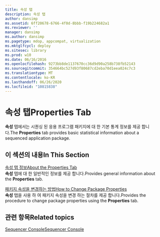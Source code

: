 ```yaml
---
title: 속성 탭
description: 속성 탭
author: dansimp
ms.assetid: 6ff20678-6766-4f0d-8bbb-f19b224682a1
ms.reviewer: ''
manager: dansimp
ms.author: dansimp
ms.pagetype: mdop, appcompat, virtualization
ms.mktglfcycl: deploy
ms.sitesec: library
ms.prod: w10
ms.date: 06/16/2016
ms.openlocfilehash: 9273bb8de1137670cc36d9d90a258b738fb52143
ms.sourcegitcommit: 354664bc527d93f80687cd2eba70d1eea024c7c3
ms.translationtype: MT
ms.contentlocale: ko-KR
ms.lasthandoff: 06/26/2020
ms.locfileid: "10815838"
---
```

# <span data-ttu-id="1d396-103">속성 탭</span><span class="sxs-lookup"><span data-stu-id="1d396-103">Properties Tab</span></span>


<span data-ttu-id="1d396-104">**속성** 탭에서는 시퀀싱 된 응용 프로그램 패키지에 대 한 기본 통계 정보를 제공 합니다.</span><span class="sxs-lookup"><span data-stu-id="1d396-104">The **Properties** tab provides basic statistical information about a sequenced application package.</span></span>

## <span data-ttu-id="1d396-105">이 섹션의 내용</span><span class="sxs-lookup"><span data-stu-id="1d396-105">In This Section</span></span>


<a href="" id="about-the-properties-tab"></a>[<span data-ttu-id="1d396-106">속성 탭 정보</span><span class="sxs-lookup"><span data-stu-id="1d396-106">About the Properties Tab</span></span>](about-the-properties-tab.md)  
<span data-ttu-id="1d396-107">**속성** 탭에 대 한 일반적인 정보를 제공 합니다.</span><span class="sxs-lookup"><span data-stu-id="1d396-107">Provides general information about the **Properties** tab.</span></span>

<a href="" id="how-to-change-package-properties"></a>[<span data-ttu-id="1d396-108">패키지 속성을 변경하는 방법</span><span class="sxs-lookup"><span data-stu-id="1d396-108">How to Change Package Properties</span></span>](how-to-change-package-properties.md)  
<span data-ttu-id="1d396-109">**속성** 탭을 사용 하 여 패키지 속성을 변경 하는 절차를 제공 합니다.</span><span class="sxs-lookup"><span data-stu-id="1d396-109">Provides the procedure to change package properties using the **Properties** tab.</span></span>

## <span data-ttu-id="1d396-110">관련 항목</span><span class="sxs-lookup"><span data-stu-id="1d396-110">Related topics</span></span>


[<span data-ttu-id="1d396-111">Sequencer Console</span><span class="sxs-lookup"><span data-stu-id="1d396-111">Sequencer Console</span></span>](sequencer-console.md)

 

 





